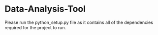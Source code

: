 # Data-Analysis-Tool

Please run the python_setup.py file as it contains all of the dependencies required for the project to run.